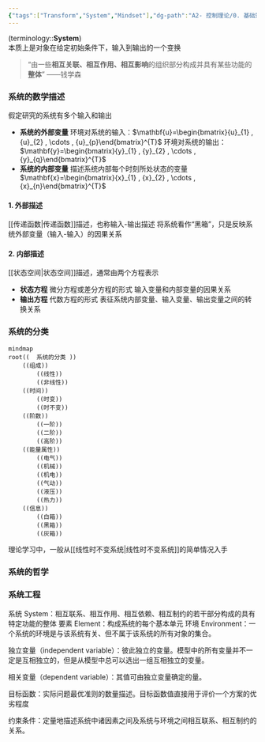 ```yaml
---
{"tags":["Transform","System","Mindset"],"dg-path":"A2- 控制理论/0. 基础知识/系统.md","dg-publish":true,"permalink":"/A2- 控制理论/0. 基础知识/系统/","dgPassFrontmatter":true,"noteIcon":"","created":"2024-09-02T09:43:03.000+08:00","updated":"2025-05-02T17:49:49.966+08:00"}
---
```



(terminology::**System**)  
本质上是对象在给定初始条件下，输入到输出的一个变换
>“由一些**相互关联、相互作用、相互影响**的组织部分构成并具有某些功能的**整体**”
>——钱学森
### 系统的数学描述
假定研究的系统有多个输入和输出
- **系统的外部变量**
	环境对系统的输入：$\mathbf{u}=\begin{bmatrix}{u}_{1} , {u}_{2} , \cdots ,  {u}_{p}\end{bmatrix}^{T}$
	环境对系统的输出： $\mathbf{y}=\begin{bmatrix}{y}_{1} , {y}_{2} , \cdots ,  {y}_{q}\end{bmatrix}^{T}$
- **系统的内部变量**
	描述系统内部每个时刻所处状态的变量 $\mathbf{x}=\begin{bmatrix}{x}_{1} , {x}_{2} , \cdots ,  {x}_{n}\end{bmatrix}^{T}$

#### 1. 外部描述
[[传递函数\|传递函数]]描述，也称输入-输出描述
将系统看作“黑箱”，只是反映系统外部变量（输入-输入）的因果关系

#### 2. 内部描述
[[状态空间\|状态空间]]描述，通常由两个方程表示
- **状态方程**
	微分方程或差分方程的形式
	输入变量和内部变量的因果关系
- **输出方程**
	代数方程的形式
	表征系统内部变量、输入变量、输出变量之间的转换关系

### 系统的分类
```mermaid
mindmap
root((  系统的分类 ))
	((组成))
		((线性))
		((非线性))
	((时间))
		((时变))
		((时不变))
	((阶数))
		((一阶))
		((二阶))
		((高阶))
	((能量属性))
		((电气))
		((机械))
		((机电))
		((气动))
		((液压))
		((热力))
	((信息))
		((白箱))
		((黑箱))
		((灰箱))
```


理论学习中，一般从[[线性时不变系统\|线性时不变系统]]的简单情况入手
### 系统的哲学


### 系统工程
系统 System：相互联系、相互作用、相互依赖、相互制约的若干部分构成的具有特定功能的整体 
要素 Element：构成系统的每个基本单元 
环境 Environment：一个系统的环境是与该系统有关、但不属于该系统的所有对象的集合。

独立变量（independent variable）：彼此独立的变量。模型中的所有变量并不一定是互相独立的，但是从模型中总可以选出一组互相独立的变量。

相关变量（dependent variable）：其值可由独立变量确定的量。

目标函数：实际问题最优准则的数量描述。目标函数值直接用于评价一个方案的优劣程度

约束条件：定量地描述系统中诸因素之间及系统与环境之间相互联系、相互制约的关系。







